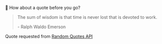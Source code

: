📣 How about a quote before you go?

> The sum of wisdom is that time is never lost that is devoted to work.
>
> <p>- Ralph Waldo Emerson</p>

Quote requested from [Random Quotes API](https://github.com/lukePeavey/quotable)
